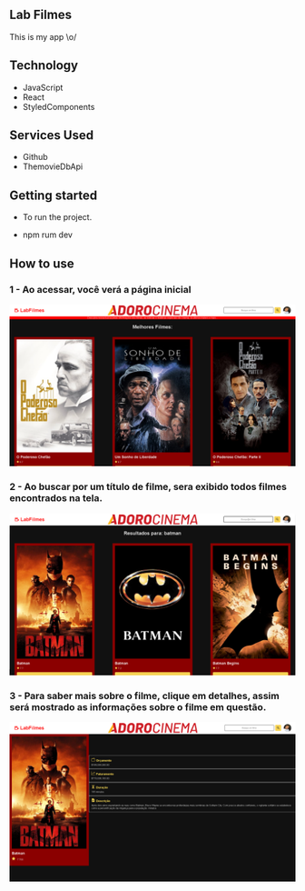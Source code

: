 ## Lab Filmes
This is my app \o/ 

## Technology 

* JavaScript
* React
* StyledComponents

## Services Used
* Github
* ThemovieDbApi

## Getting started
  
* To run the project.
- npm rum dev

## How to use

### 1 - Ao acessar, você verá a página inicial

![Homepage image](https://github.com/kiondartel/LabFilmes/blob/master/public/readme/1.png)

### 2 - Ao buscar por um título de filme, sera exibido todos filmes encontrados na tela.

![Posts](https://github.com/kiondartel/LabFilmes/blob/master/public/readme/2.png)

### 3 - Para saber mais sobre o filme, clique em detalhes, assim será mostrado as informações sobre o filme em questão.

![Step](https://github.com/kiondartel/LabFilmes/blob/master/public/readme/3.png)
